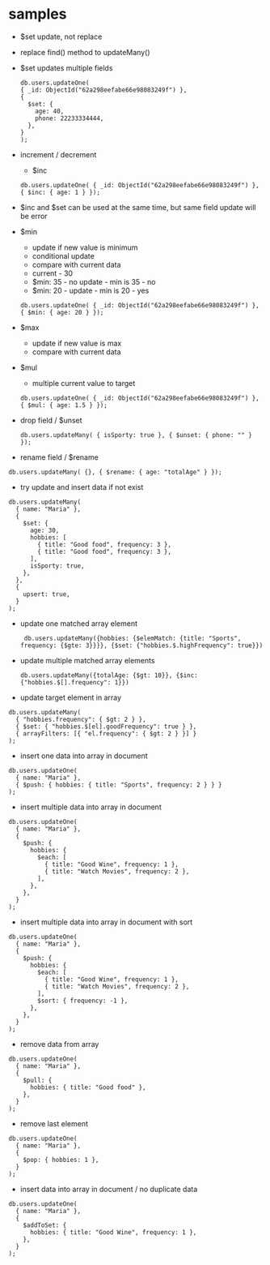 # samples

- $set update, not replace
- replace find() method to updateMany()
- $set updates multiple fields

  ```
  db.users.updateOne(
  { _id: ObjectId("62a298eefabe66e98083249f") },
  {
    $set: {
      age: 40,
      phone: 22233334444,
    },
  }
  );
  ```

- increment / decrement

  - $inc

  ```
  db.users.updateOne( { _id: ObjectId("62a298eefabe66e98083249f") }, { $inc: { age: 1 } });
  ```

- $inc and $set can be used at the same time, but same field update will be error

- $min

  - update if new value is minimum
  - conditional update
  - compare with current data
  - current - 30
  - $min: 35 - no update - min is 35 - no
  - $min: 20 - update - min is 20 - yes

  ```
  db.users.updateOne( { _id: ObjectId("62a298eefabe66e98083249f") }, { $min: { age: 20 } });
  ```

- $max

  - update if new value is max
  - compare with current data

- $mul

  - multiple current value to target

  ```
  db.users.updateOne( { _id: ObjectId("62a298eefabe66e98083249f") }, { $mul: { age: 1.5 } });
  ```

- drop field / $unset

  ```
  db.users.updateMany( { isSporty: true }, { $unset: { phone: "" } });
  ```

- rename field / $rename

```
db.users.updateMany( {}, { $rename: { age: "totalAge" } });
```

- try update and insert data if not exist

```
db.users.updateMany(
  { name: "Maria" },
  {
    $set: {
      age: 30,
      hobbies: [
        { title: "Good food", frequency: 3 },
        { title: "Good food", frequency: 3 },
      ],
      isSporty: true,
    },
  },
  {
    upsert: true,
  }
);
```

- update one matched array element

  ```
   db.users.updateMany({hobbies: {$elemMatch: {title: "Sports", frequency: {$gte: 3}}}}, {$set: {"hobbies.$.highFrequency": true}})
  ```

- update multiple matched array elements

  ```
  db.users.updateMany({totalAge: {$gt: 10}}, {$inc: {"hobbies.$[].frequency": 1}})
  ```

- update target element in array

```
db.users.updateMany(
  { "hobbies.frequency": { $gt: 2 } },
  { $set: { "hobbies.$[el].goodFrequency": true } },
  { arrayFilters: [{ "el.frequency": { $gt: 2 } }] }
);
```

- insert one data into array in document

```
db.users.updateOne(
  { name: "Maria" },
  { $push: { hobbies: { title: "Sports", frequency: 2 } } }
);

```

- insert multiple data into array in document

```
db.users.updateOne(
  { name: "Maria" },
  {
    $push: {
      hobbies: {
        $each: [
          { title: "Good Wine", frequency: 1 },
          { title: "Watch Movies", frequency: 2 },
        ],
      },
    },
  }
);

```

- insert multiple data into array in document with sort

```
db.users.updateOne(
  { name: "Maria" },
  {
    $push: {
      hobbies: {
        $each: [
          { title: "Good Wine", frequency: 1 },
          { title: "Watch Movies", frequency: 2 },
        ],
        $sort: { frequency: -1 },
      },
    },
  }
);

```

- remove data from array

```
db.users.updateOne(
  { name: "Maria" },
  {
    $pull: {
      hobbies: { title: "Good food" },
    },
  }
);
```

- remove last element

```
db.users.updateOne(
  { name: "Maria" },
  {
    $pop: { hobbies: 1 },
  }
);

```

- insert data into array in document / no duplicate data

```
db.users.updateOne(
  { name: "Maria" },
  {
    $addToSet: {
      hobbies: { title: "Good Wine", frequency: 1 },
    },
  }
);

```
